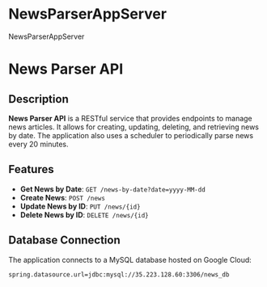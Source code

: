 # NewsParserAppServer
NewsParserAppServer

# News Parser API

## Description

**News Parser API** is a RESTful service that provides endpoints to manage news articles. It allows for creating, updating, deleting, and retrieving news by date. The application also uses a scheduler to periodically parse news every 20 minutes.

## Features

- **Get News by Date**: `GET /news-by-date?date=yyyy-MM-dd`
- **Create News**: `POST /news`
- **Update News by ID**: `PUT /news/{id}`
- **Delete News by ID**: `DELETE /news/{id}`

## Database Connection

The application connects to a MySQL database hosted on Google Cloud:

```properties
spring.datasource.url=jdbc:mysql://35.223.128.60:3306/news_db
